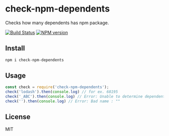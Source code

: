 # check-npm-dependents

Checks how many dependents has npm package.

[![Build Status][travis-image]][travis-url]
[![NPM version][npm-image]][npm-url]

## Install

```bash
npm i check-npm-dependents
```

## Usage

```js
const check = require('check-npm-dependents');
check('lodash').then(console.log) // for ex. 68195
check('_ABC').then(console.log) // Error: Unable to determine dependents for package: "_ABC"
check('').then(console.log) // Error: Bad name : ""
```

## License

MIT

[npm-url]: https://npmjs.org/package/check-npm-dependents
[npm-image]: https://badge.fury.io/js/check-npm-dependents.svg
[travis-url]: https://travis-ci.org/astur/check-npm-dependents
[travis-image]: https://travis-ci.org/astur/check-npm-dependents.svg?branch=master